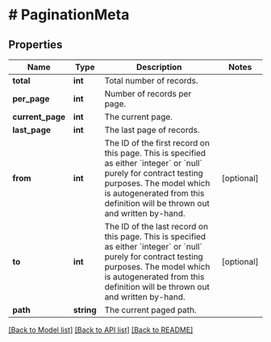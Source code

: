 # # PaginationMeta

## Properties

Name | Type | Description | Notes
------------ | ------------- | ------------- | -------------
**total** | **int** | Total number of records. |
**per_page** | **int** | Number of records per page. |
**current_page** | **int** | The current page. |
**last_page** | **int** | The last page of records. |
**from** | **int** | The ID of the first record on this page. This is specified as either &#x60;integer&#x60; or &#x60;null&#x60; purely for contract testing purposes. The model which is autogenerated from this definition will be thrown out and written by-hand. | [optional]
**to** | **int** | The ID of the last record on this page. This is specified as either &#x60;integer&#x60; or &#x60;null&#x60; purely for contract testing purposes. The model which is autogenerated from this definition will be thrown out and written by-hand. | [optional]
**path** | **string** | The current paged path. |

[[Back to Model list]](../../README.md#models) [[Back to API list]](../../README.md#endpoints) [[Back to README]](../../README.md)
